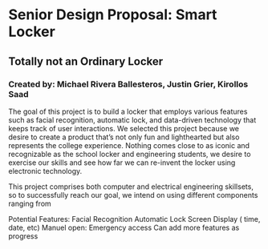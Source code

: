 # Senior Design Proposal:  Smart Locker

## Totally not an Ordinary Locker

### Created by: Michael Rivera Ballesteros, Justin Grier, Kirollos Saad

The goal of this project is to build a locker that employs various features such as facial recognition, automatic lock, and data-driven technology that keeps track of user interactions. We selected this project because we desire to create a product that’s not only fun and lighthearted but also represents the college experience. Nothing comes close to as iconic and recognizable as the school locker and engineering students, we desire to exercise our skills and see how far we can re-invent the locker using electronic technology.

This project comprises both computer and electrical engineering skillsets, so to successfully reach our goal, we intend on using different components ranging from  

Potential Features: 
Facial Recognition 
Automatic Lock 
Screen Display ( time, date, etc) 
Manuel open: Emergency access 
Can add more features as progress 